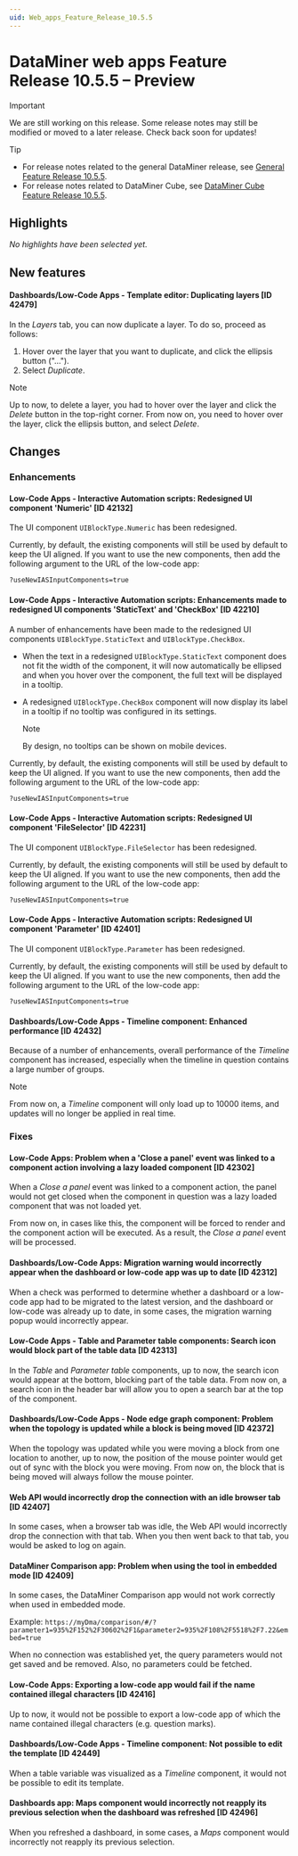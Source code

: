 ```yaml
---
uid: Web_apps_Feature_Release_10.5.5
---
```


# DataMiner web apps Feature Release 10.5.5 – Preview

> [!IMPORTANT]
> We are still working on this release. Some release notes may still be modified or moved to a later release. Check back soon for updates!

> [!TIP]
>
> - For release notes related to the general DataMiner release, see [General Feature Release 10.5.5](xref:General_Feature_Release_10.5.5).
> - For release notes related to DataMiner Cube, see [DataMiner Cube Feature Release 10.5.5](xref:Cube_Feature_Release_10.5.5).

## Highlights

*No highlights have been selected yet.*

## New features

#### Dashboards/Low-Code Apps - Template editor: Duplicating layers [ID 42479]

<!-- MR 10.4.0 [CU14] / 10.5.0 [CU2] - FR 10.5.5 -->

In the *Layers* tab, you can now duplicate a layer. To do so, proceed as follows:

1. Hover over the layer that you want to duplicate, and click the ellipsis button ("...").
1. Select *Duplicate*.

> [!NOTE]
> Up to now, to delete a layer, you had to hover over the layer and click the *Delete* button in the top-right corner. From now on, you need to hover over the layer, click the ellipsis button, and select *Delete*.

## Changes

### Enhancements

#### Low-Code Apps - Interactive Automation scripts: Redesigned UI component 'Numeric' [ID 42132]

<!-- MR 10.4.0 [CU14] / 10.5.0 [CU2] - FR 10.5.5 -->

The UI component `UIBlockType.Numeric` has been redesigned.

Currently, by default, the existing components will still be used by default to keep the UI aligned. If you want to use the new components, then add the following argument to the URL of the low-code app:

`?useNewIASInputComponents=true`

#### Low-Code Apps - Interactive Automation scripts: Enhancements made to redesigned UI components 'StaticText' and 'CheckBox' [ID 42210]

<!-- MR 10.4.0 [CU14] / 10.5.0 [CU2] - FR 10.5.5 -->

A number of enhancements have been made to the redesigned UI components `UIBlockType.StaticText` and `UIBlockType.CheckBox`.

- When the text in a redesigned `UIBlockType.StaticText` component does not fit the width of the component, it will now automatically be ellipsed and when you hover over the component, the full text will be displayed in a tooltip.

- A redesigned `UIBlockType.CheckBox` component will now display its label in a tooltip if no tooltip was configured in its settings.

  > [!NOTE]
  > By design, no tooltips can be shown on mobile devices.

Currently, by default, the existing components will still be used by default to keep the UI aligned. If you want to use the new components, then add the following argument to the URL of the low-code app:

`?useNewIASInputComponents=true`

#### Low-Code Apps - Interactive Automation scripts: Redesigned UI component 'FileSelector' [ID 42231]

<!-- MR 10.4.0 [CU14] / 10.5.0 [CU2] - FR 10.5.5 -->

The UI component `UIBlockType.FileSelector` has been redesigned.

Currently, by default, the existing components will still be used by default to keep the UI aligned. If you want to use the new components, then add the following argument to the URL of the low-code app:

`?useNewIASInputComponents=true`

#### Low-Code Apps - Interactive Automation scripts: Redesigned UI component 'Parameter' [ID 42401]

<!-- MR 10.4.0 [CU14] / 10.5.0 [CU2] - FR 10.5.5 -->

The UI component `UIBlockType.Parameter` has been redesigned.

Currently, by default, the existing components will still be used by default to keep the UI aligned. If you want to use the new components, then add the following argument to the URL of the low-code app:

`?useNewIASInputComponents=true`

#### Dashboards/Low-Code Apps - Timeline component: Enhanced performance [ID 42432]

<!-- MR 10.4.0 [CU14] / 10.5.0 [CU2] - FR 10.5.5 -->

Because of a number of enhancements, overall performance of the *Timeline* component has increased, especially when the timeline in question contains a large number of groups.

> [!NOTE]
> From now on, a *Timeline* component will only load up to 10000 items, and updates will no longer be applied in real time.

### Fixes

#### Low-Code Apps: Problem when a 'Close a panel' event was linked to a component action involving a lazy loaded component [ID 42302]

<!-- MR 10.4.0 [CU14] / 10.5.0 [CU2] - FR 10.5.5 -->

When a *Close a panel* event was linked to a component action, the panel would not get closed when the component in question was a lazy loaded component that was not loaded yet.

From now on, in cases like this, the component will be forced to render and the component action will be executed. As a result, the *Close a panel* event will be processed.

#### Dashboards/Low-Code Apps: Migration warning would incorrectly appear when the dashboard or low-code app was up to date [ID 42312]

<!-- MR 10.4.0 [CU14] / 10.5.0 [CU2] - FR 10.5.5 -->

When a check was performed to determine whether a dashboard or a low-code app had to be migrated to the latest version, and the dashboard or low-code was already up to date, in some cases, the migration warning popup would incorrectly appear.

#### Low-Code Apps - Table and Parameter table components: Search icon would block part of the table data [ID 42313]

<!-- MR 10.4.0 [CU14] / 10.5.0 [CU2] - FR 10.5.5 -->

In the *Table* and *Parameter table* components, up to now, the search icon would appear at the bottom, blocking part of the table data. From now on, a search icon in the header bar will allow you to open a search bar at the top of the component.

#### Dashboards/Low-Code Apps - Node edge graph component: Problem when the topology is updated while a block is being moved [ID 42372]

<!-- MR 10.4.0 [CU14] / 10.5.0 [CU2] - FR 10.5.5 -->

When the topology was updated while you were moving a block from one location to another, up to now, the position of the mouse pointer would get out of sync with the block you were moving. From now on, the block that is being moved will always follow the mouse pointer.

#### Web API would incorrectly drop the connection with an idle browser tab [ID 42407]

<!-- MR 10.4.0 [CU14] / 10.5.0 [CU2] - FR 10.5.5 -->

In some cases, when a browser tab was idle, the Web API would incorrectly drop the connection with that tab. When you then went back to that tab, you would be asked to log on again.

#### DataMiner Comparison app: Problem when using the tool in embedded mode [ID 42409]

<!-- MR 10.4.0 [CU14] / 10.5.0 [CU2] - FR 10.5.5 -->

In some cases, the DataMiner Comparison app would not work correctly when used in embedded mode.

Example: `https://myDma/comparison/#/?parameter1=935%2F152%2F30602%2F1&parameter2=935%2F108%2F5518%2F7.22&embed=true`

When no connection was established yet, the query parameters would not get saved and be removed. Also, no parameters could be fetched.

#### Low-Code Apps: Exporting a low-code app would fail if the name contained illegal characters [ID 42416]

<!-- MR 10.4.0 [CU14] / 10.5.0 [CU2] - FR 10.5.5 -->

Up to now, it would not be possible to export a low-code app of which the name contained illegal characters (e.g. question marks).

#### Dashboards/Low-Code Apps - Timeline component: Not possible to edit the template [ID 42449]

<!-- MR 10.4.0 [CU14] / 10.5.0 [CU2] - FR 10.5.5 -->

When a table variable was visualized as a *Timeline* component, it would not be possible to edit its template.

#### Dashboards app: Maps component would incorrectly not reapply its previous selection when the dashboard was refreshed [ID 42496]

<!-- MR 10.4.0 [CU14] / 10.5.0 [CU2] - FR 10.5.5 -->

When you refreshed a dashboard, in some cases, a *Maps* component would incorrectly not reapply its previous selection.

